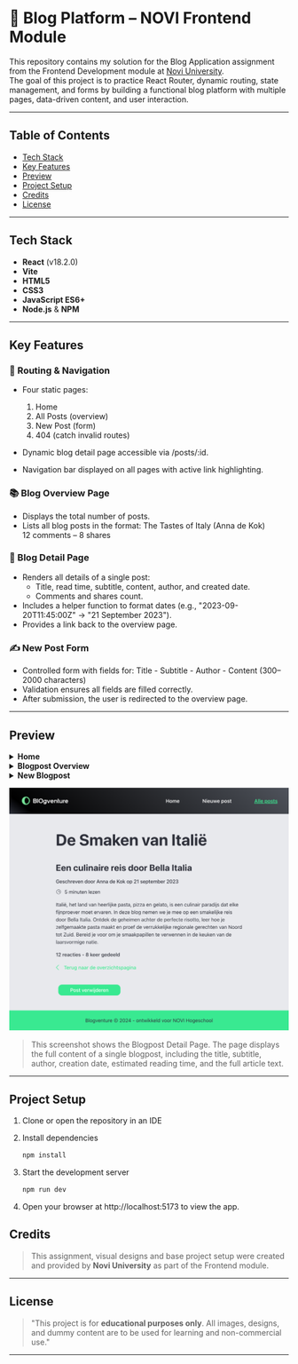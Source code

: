 # 📝 Blog Platform – NOVI Frontend Module

This repository contains my solution for the Blog Application assignment from the Frontend Development module at [Novi University](https://www.novi.nl).  
The goal of this project is to practice React Router, dynamic routing, state management, and forms by building a functional blog platform with multiple pages, data-driven content, and user interaction.

---

## Table of Contents

- [Tech Stack](#tech-stack)
- [Key Features](#key-features)
- [Preview](#preview)
- [Project Setup](#project-setup)
- [Credits](#credits)
- [License](#license)

---

## Tech Stack

- **React** (v18.2.0)
- **Vite**
- **HTML5**
- **CSS3**
- **JavaScript ES6+**
- **Node.js** & **NPM**

---

## Key Features

### 📍 Routing & Navigation
- Four static pages:
    1. Home
    2. All Posts (overview)
    3. New Post (form)
    4. 404 (catch invalid routes)

- Dynamic blog detail page accessible via /posts/:id.
- Navigation bar displayed on all pages with active link highlighting.

### 📚 Blog Overview Page
- Displays the total number of posts.
- Lists all blog posts in the format:
  The Tastes of Italy (Anna de Kok)  
  12 comments – 8 shares

### 📰 Blog Detail Page
- Renders all details of a single post:
    - Title, read time, subtitle, content, author, and created date.
    - Comments and shares count.
- Includes a helper function to format dates (e.g., "2023-09-20T11:45:00Z" → "21 September 2023").
- Provides a link back to the overview page.

### ✍️ New Post Form
- Controlled form with fields for: Title - Subtitle - Author - Content (300–2000 characters)
- Validation ensures all fields are filled correctly.
- After submission, the user is redirected to the overview page.

---

## Preview

<details>
<summary><strong>Home</strong></summary>

![Home page](src/assets/screenshots/screenshot-home.png)
</details>

<details>
<summary><strong>Blogpost Overview</strong></summary>

![Blogpost Overview Page](src/assets/screenshots/screenshot-blogpost-overview.png)
</details>

<details>
<summary><strong>New Blogpost</strong></summary>

![New Blogpost Page](src/assets/screenshots/screenshot-new-blogpost.png)
</details>

![Blogpost Detail Page](src/assets/screenshots/screenshot-blogpost-detail.png)

> This screenshot shows the Blogpost Detail Page. The page displays the full content of a single blogpost, including the title, subtitle, author, creation date, estimated reading time, and the full article text.


---

## Project Setup

1. Clone or open the repository in an IDE

2. Install dependencies
   ```bash
   npm install
   ```
3. Start the development server
   ```bash
   npm run dev
   ```
4. Open your browser at http://localhost:5173 to view the app.


## Credits

> This assignment, visual designs and base project setup were created and provided by **Novi University** as part of the Frontend module.

---

## License

> "This project is for **educational purposes only**. All images, designs, and dummy content are to be used for learning and non-commercial use."

---